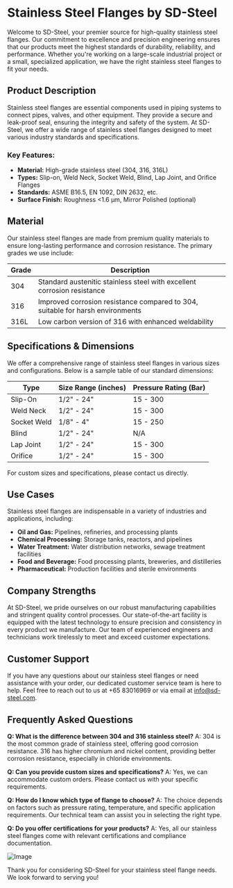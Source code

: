 # Stainless Steel Flanges by SD-Steel

Welcome to SD-Steel, your premier source for high-quality stainless steel flanges. Our commitment to excellence and precision engineering ensures that our products meet the highest standards of durability, reliability, and performance. Whether you're working on a large-scale industrial project or a small, specialized application, we have the right stainless steel flanges to fit your needs.

## Product Description

Stainless steel flanges are essential components used in piping systems to connect pipes, valves, and other equipment. They provide a secure and leak-proof seal, ensuring the integrity and safety of the system. At SD-Steel, we offer a wide range of stainless steel flanges designed to meet various industry standards and specifications.

### Key Features:
- **Material:** High-grade stainless steel (304, 316, 316L)
- **Types:** Slip-on, Weld Neck, Socket Weld, Blind, Lap Joint, and Orifice Flanges
- **Standards:** ASME B16.5, EN 1092, DIN 2632, etc.
- **Surface Finish:** Roughness <1.6 μm, Mirror Polished (optional)

## Material

Our stainless steel flanges are made from premium quality materials to ensure long-lasting performance and corrosion resistance. The primary grades we use include:

| Grade | Description |
|-------|-------------|
| 304    | Standard austenitic stainless steel with excellent corrosion resistance |
| 316    | Improved corrosion resistance compared to 304, suitable for harsh environments |
| 316L   | Low carbon version of 316 with enhanced weldability |

## Specifications & Dimensions

We offer a comprehensive range of stainless steel flanges in various sizes and configurations. Below is a sample table of our standard dimensions:

| Type            | Size Range (inches) | Pressure Rating (Bar) |
|-----------------|---------------------|----------------------|
| Slip-On         | 1/2" - 24"          | 15 - 300             |
| Weld Neck       | 1/2" - 24"          | 15 - 300             |
| Socket Weld     | 1/8" - 4"           | 15 - 250             |
| Blind           | 1/2" - 24"          | N/A                  |
| Lap Joint       | 1/2" - 24"          | 15 - 300             |
| Orifice          | 1/2" - 24"          | 15 - 300             |

For custom sizes and specifications, please contact us directly.

## Use Cases

Stainless steel flanges are indispensable in a variety of industries and applications, including:

- **Oil and Gas:** Pipelines, refineries, and processing plants
- **Chemical Processing:** Storage tanks, reactors, and pipelines
- **Water Treatment:** Water distribution networks, sewage treatment facilities
- **Food and Beverage:** Food processing plants, breweries, and distilleries
- **Pharmaceutical:** Production facilities and sterile environments

## Company Strengths

At SD-Steel, we pride ourselves on our robust manufacturing capabilities and stringent quality control processes. Our state-of-the-art facility is equipped with the latest technology to ensure precision and consistency in every product we manufacture. Our team of experienced engineers and technicians work tirelessly to meet and exceed customer expectations.

## Customer Support

If you have any questions about our stainless steel flanges or need assistance with your order, our dedicated customer service team is here to help. Feel free to reach out to us at +65 83016969 or via email at info@sd-steel.com.

## Frequently Asked Questions

**Q: What is the difference between 304 and 316 stainless steel?**
A: 304 is the most common grade of stainless steel, offering good corrosion resistance. 316 has higher chromium and nickel content, providing better corrosion resistance, especially in chloride environments.

**Q: Can you provide custom sizes and specifications?**
A: Yes, we can accommodate custom orders. Please contact us with your specific requirements.

**Q: How do I know which type of flange to choose?**
A: The choice depends on factors such as pressure rating, temperature, and specific application requirements. Our technical team can assist you in selecting the right type.

**Q: Do you offer certifications for your products?**
A: Yes, all our stainless steel flanges come with relevant certifications and compliance documentation.

![Image](https://github.com/user-attachments/assets/2567258e-e124-4816-932d-1809bd27ef0b)

Thank you for considering SD-Steel for your stainless steel flange needs. We look forward to serving you!